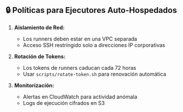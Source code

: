 ## 🔒 Políticas para Ejecutores Auto-Hospedados

1. **Aislamiento de Red:**
   - Los runners deben estar en una VPC separada
   - Acceso SSH restringido solo a direcciones IP corporativas

2. **Rotación de Tokens:**
   - Los tokens de runners caducan cada 72 horas
   - Usar `scripts/rotate-token.sh` para renovación automática

3. **Monitorización:**
   - Alertas en CloudWatch para actividad anómala
   - Logs de ejecución cifrados en S3
